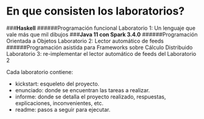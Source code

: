 # En que consisten los laboratorios?
###**Haskell**
######Programación funcional
Laboratorio 1: Un lenguaje que vale más que mil dibujos
###**Java 11 con Spark 3.4.0**
######Programación Orientada a Objetos
Laboratorio 2: Lector automático de feeds
######Programación asistida para Frameworks sobre Cálculo Distribuido
Laboratorio 3: re-implementar el lector automático de feeds del Laboratorio 2

Cada laboratorio contiene:
- kickstart: esqueleto del proyecto.
- enunciado: donde se encuentran las tareas a realizar.
- informe: donde se detalla el proyecto realizado, respuestas, explicaciones, inconvenientes, etc.
- readme: pasos a seguir para ejecutar.
